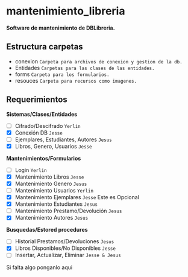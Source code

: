 # mantenimiento_libreria

**Software de mantenimiento de DBLibreria.**

## Estructura carpetas

- conexion `Carpeta para archivos de conexion y gestion de la db.`
- Entidades 	`Carpetas para las clases de las entidades.`
- forms		`Carpeta para los formularios.`
- resouces	`Carpeta para recursos como imagenes.`

## Requerimientos

**Sistemas/Clases/Entidades**
* [ ] Cifrado/Descifrado `Yerlin`
* [X] Conexión DB `Jesse`
* [ ] Ejemplares, Estudiantes, Autores `Jesus`
* [X] Libros, Genero, Usuarios `Jesse` 

**Mantenimientos/Formularios**
* [ ] Login `Yerlin`
* [X] Mantenimiento Libros `Jesse`
* [X] Mantenimiento Genero `Jesus`
* [ ] Mantenimiento Usuarios `Yerlin`
* [X] Mantenimiento Ejemplares `Jesse` Este es Opcional
* [X] Mantenimiento Estudiantes `Jesus`
* [ ] Mantenimiento Prestamo/Devolución `Jesus`
* [X] Mantenimiento Autores `Jesus`

**Busquedas/Estored procedures**
* [ ] Historial Prestamos/Devoluciones `Jesus`
* [X] Libros Disponibles/No Disponibles `Jesse`
* [ ] Insertar, Actualizar, Eliminar `Jesse & Jesus`

Si falta algo ponganlo aqui

